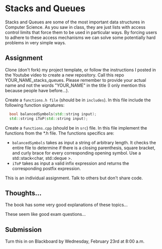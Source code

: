 # Stacks and Queues

Stacks and Queues are some of the most important data structures in Computer Science.  As you saw in class, they are just lists with access control limits that force them to be used in particular ways.  By forcing users to adhere to these access mechanisms we can solve some potentially hard problems in very simple ways.

## Assignment

Clone (don't fork) my project template, or follow the instructions I posted in the Youtube video to create a new repository.  Call this repo YOUR_NAME_stacks_queues.  Please remember to provide your actual name and not the words "YOUR_NAME" in the title (I only mention this because people have before...).

Create a ```functions.h file``` (should be in ```includes```).  In this file include the following function signatures:

```C++
  bool balancedSymbols(std::string input);
  std::string iToP(std::string input);
```

Create a ```functions.cpp``` (should be in ```src```) file.  In this file implement the functions from the \*.h file.  The functions specifics are:

- ```balancedSymbols``` takes as input a string of arbitrary length.  It checks the entire file to determine if there is a closing parenthesis, square bracket, and curly brace for every corresponding opening symbol.  Use a std::stack<char, std::deque<char> >.
- ```iToP``` takes as input a valid infix expression and returns the corresponding postfix expression.  

This is an individual assignment.  Talk to others but don't share code.

## Thoughts...

The book has some very good explanations of these topics...

These seem like good exam questions...

## Submission

Turn this in on Blackboard by Wednesday, February 23rd at 8:00 a.m.
